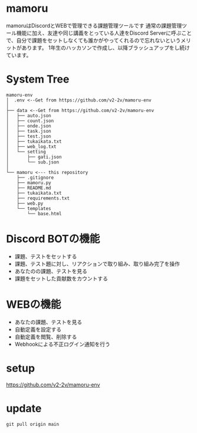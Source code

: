 # mamoru

mamoruはDiscordとWEBで管理できる課題管理ツールです
通常の課題管理ツール機能に加え、友達や同じ講義をとっている人達をDiscord Serverに呼ぶことで、自分で課題をセットしなくても誰かがやってくれるので忘れないというメリットがあります。
1年生のハッカソンで作成し、以降ブラッシュアップをし続けています。


# System Tree
```
mamoru-env
│  .env <--Get from https://github.com/v2-2v/mamoru-env
│
├── data <--Get from https://github.com/v2-2v/mamoru-env
│   ├── auto.json
│   ├── count.json
│   ├── onde.json
│   ├── task.json
│   ├── test.json
│   ├── tukaikata.txt
│   ├── web_log.txt
│   └── setting
│       ├── gati.json
│       └── sub.json
│
└── mamoru <--- this repository
    ├── .gitignore
    ├── mamoru.py
    ├── README.md
    ├── tukaikata.txt
    ├── requirements.txt
    ├── web.py
    └── templates
        └── base.html
```
# Discord BOTの機能
- 課題、テストをセットする
- 課題、テスト題に対し、リアクションで取り組み、取り組み完了を操作
- あなたのの課題、テストを見る
- 課題をセットした貢献数をカウントする

# WEBの機能
- あなたの課題、テストを見る
- 自動定義を設定する
- 自動定義を閲覧、削除する
- Webhookによる不正ログイン通知を行う

# setup

https://github.com/v2-2v/mamoru-env

# update
`git pull origin main`
